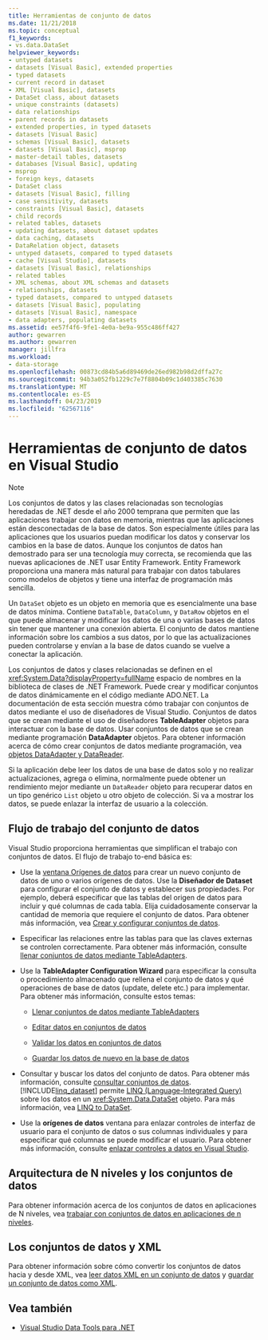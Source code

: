 ```yaml
---
title: Herramientas de conjunto de datos
ms.date: 11/21/2018
ms.topic: conceptual
f1_keywords:
- vs.data.DataSet
helpviewer_keywords:
- untyped datasets
- datasets [Visual Basic], extended properties
- typed datasets
- current record in dataset
- XML [Visual Basic], datasets
- DataSet class, about datasets
- unique constraints (datasets)
- data relationships
- parent records in datasets
- extended properties, in typed datasets
- datasets [Visual Basic]
- schemas [Visual Basic], datasets
- datasets [Visual Basic], msprop
- master-detail tables, datasets
- databases [Visual Basic], updating
- msprop
- foreign keys, datasets
- DataSet class
- datasets [Visual Basic], filling
- case sensitivity, datasets
- constraints [Visual Basic], datasets
- child records
- related tables, datasets
- updating datasets, about dataset updates
- data caching, datasets
- DataRelation object, datasets
- untyped datasets, compared to typed datasets
- cache [Visual Studio], datasets
- datasets [Visual Basic], relationships
- related tables
- XML schemas, about XML schemas and datasets
- relationships, datasets
- typed datasets, compared to untyped datasets
- datasets [Visual Basic], populating
- datasets [Visual Basic], namespace
- data adapters, populating datasets
ms.assetid: ee57f4f6-9fe1-4e0a-be9a-955c486ff427
author: gewarren
ms.author: gewarren
manager: jillfra
ms.workload:
- data-storage
ms.openlocfilehash: 00873cd84b5a6d89469de26ed982b98d2dffa27c
ms.sourcegitcommit: 94b3a052fb1229c7e7f8804b09c1d403385c7630
ms.translationtype: MT
ms.contentlocale: es-ES
ms.lasthandoff: 04/23/2019
ms.locfileid: "62567116"
---
```

# <a name="dataset-tools-in-visual-studio"></a>Herramientas de conjunto de datos en Visual Studio

> [!NOTE]
> Los conjuntos de datos y las clases relacionadas son tecnologías heredadas de .NET desde el año 2000 temprana que permiten que las aplicaciones trabajar con datos en memoria, mientras que las aplicaciones están desconectadas de la base de datos. Son especialmente útiles para las aplicaciones que los usuarios puedan modificar los datos y conservar los cambios en la base de datos. Aunque los conjuntos de datos han demostrado para ser una tecnología muy correcta, se recomienda que las nuevas aplicaciones de .NET usar Entity Framework. Entity Framework proporciona una manera más natural para trabajar con datos tabulares como modelos de objetos y tiene una interfaz de programación más sencilla.

Un `DataSet` objeto es un objeto en memoria que es esencialmente una base de datos mínima. Contiene `DataTable`, `DataColumn`, y `DataRow` objetos en el que puede almacenar y modificar los datos de una o varias bases de datos sin tener que mantener una conexión abierta. El conjunto de datos mantiene información sobre los cambios a sus datos, por lo que las actualizaciones pueden controlarse y envían a la base de datos cuando se vuelve a conectar la aplicación.

Los conjuntos de datos y clases relacionadas se definen en el <xref:System.Data?displayProperty=fullName> espacio de nombres en la biblioteca de clases de .NET Framework. Puede crear y modificar conjuntos de datos dinámicamente en el código mediante ADO.NET. La documentación de esta sección muestra cómo trabajar con conjuntos de datos mediante el uso de diseñadores de Visual Studio. Conjuntos de datos que se crean mediante el uso de diseñadores **TableAdapter** objetos para interactuar con la base de datos. Usar conjuntos de datos que se crean mediante programación **DataAdapter** objetos. Para obtener información acerca de cómo crear conjuntos de datos mediante programación, vea [objetos DataAdapter y DataReader](/dotnet/framework/data/adonet/dataadapters-and-datareaders).

Si la aplicación debe leer los datos de una base de datos solo y no realizar actualizaciones, agrega o elimina, normalmente puede obtener un rendimiento mejor mediante un `DataReader` objeto para recuperar datos en un tipo genérico `List` objeto u otro objeto de colección. Si va a mostrar los datos, se puede enlazar la interfaz de usuario a la colección.

## <a name="dataset-workflow"></a>Flujo de trabajo del conjunto de datos

Visual Studio proporciona herramientas que simplifican el trabajo con conjuntos de datos. El flujo de trabajo to-end básica es:

- Use la [ventana Orígenes de datos](add-new-data-sources.md#data-sources-window) para crear un nuevo conjunto de datos de uno o varios orígenes de datos. Use la **Diseñador de Dataset** para configurar el conjunto de datos y establecer sus propiedades. Por ejemplo, deberá especificar que las tablas del origen de datos para incluir y qué columnas de cada tabla. Elija cuidadosamente conservar la cantidad de memoria que requiere el conjunto de datos. Para obtener más información, vea [Crear y configurar conjuntos de datos](../data-tools/create-and-configure-datasets-in-visual-studio.md).

- Especificar las relaciones entre las tablas para que las claves externas se controlen correctamente. Para obtener más información, consulte [llenar conjuntos de datos mediante TableAdapters](../data-tools/fill-datasets-by-using-tableadapters.md).

- Use la **TableAdapter Configuration Wizard** para especificar la consulta o procedimiento almacenado que rellena el conjunto de datos y qué operaciones de base de datos (update, delete etc.) para implementar. Para obtener más información, consulte estos temas:

    - [Llenar conjuntos de datos mediante TableAdapters](../data-tools/fill-datasets-by-using-tableadapters.md)

    - [Editar datos en conjuntos de datos](../data-tools/edit-data-in-datasets.md)

    - [Validar los datos en conjuntos de datos](../data-tools/validate-data-in-datasets.md)

    - [Guardar los datos de nuevo en la base de datos](../data-tools/save-data-back-to-the-database.md)

- Consultar y buscar los datos del conjunto de datos. Para obtener más información, consulte [consultar conjuntos de datos](../data-tools/query-datasets.md). [!INCLUDE[linq_dataset](../data-tools/includes/linq_dataset_md.md)] permite [LINQ (Language-Integrated Query)](/dotnet/csharp/linq/) sobre los datos en un <xref:System.Data.DataSet> objeto. Para más información, vea [LINQ to DataSet](/dotnet/framework/data/adonet/linq-to-dataset).

- Use la **orígenes de datos** ventana para enlazar controles de interfaz de usuario para el conjunto de datos o sus columnas individuales y para especificar qué columnas se puede modificar el usuario. Para obtener más información, consulte [enlazar controles a datos en Visual Studio](../data-tools/bind-controls-to-data-in-visual-studio.md).

## <a name="datasets-and-n-tier-architecture"></a>Arquitectura de N niveles y los conjuntos de datos

Para obtener información acerca de los conjuntos de datos en aplicaciones de N niveles, vea [trabajar con conjuntos de datos en aplicaciones de n niveles](../data-tools/work-with-datasets-in-n-tier-applications.md).

## <a name="datasets-and-xml"></a>Los conjuntos de datos y XML

Para obtener información sobre cómo convertir los conjuntos de datos hacia y desde XML, vea [leer datos XML en un conjunto de datos](../data-tools/read-xml-data-into-a-dataset.md) y [guardar un conjunto de datos como XML](../data-tools/save-a-dataset-as-xml.md).

## <a name="see-also"></a>Vea también

- [Visual Studio Data Tools para .NET](../data-tools/visual-studio-data-tools-for-dotnet.md)
